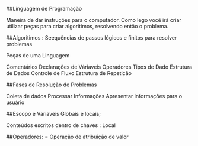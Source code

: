 ##Linguagem de Programação

Maneira de dar instruções para o computador.
Como lego você irá criar utilizar peças para criar algoritimos, resolvendo então o problema. 

##Algoritimos : Seequências de passos lógicos e finitos para resolver problemas

Peças de uma Linguagem

Comentários
Declarações de Váriaveis
Operadores
Tipos de Dado
Estrutura de Dados
Controle de Fluxo
Estrutura de Repetição

##Fases de Resolução de Problemas

 Coleta de dados
 Processar Informações
 Apresentar informações para o usuário

 ##Escopo e Variaveis Globais e locais;

 Conteúdos escritos dentro de chaves : Local

 ##Operadores:
 = Operação de atribuição de valor